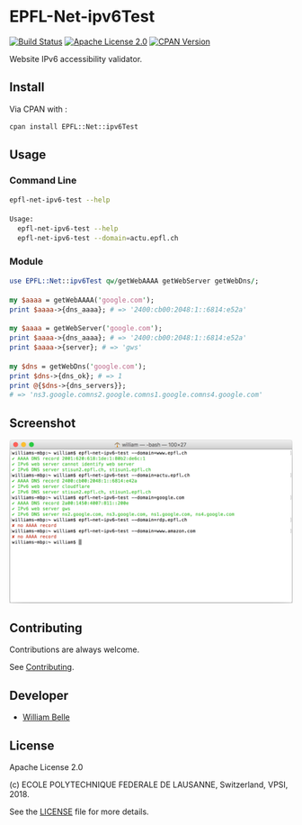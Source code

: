 EPFL-Net-ipv6Test
=================

[![Build Status][travis-image]][travis-url]
[![Apache License 2.0][license-image]][license-url]
[![CPAN Version][cpan-image]][cpan-url]

Website IPv6 accessibility validator.

Install
-------

Via CPAN with :

```bash
cpan install EPFL::Net::ipv6Test
```

Usage
-----

### Command Line

```bash
epfl-net-ipv6-test --help

Usage:
  epfl-net-ipv6-test --help
  epfl-net-ipv6-test --domain=actu.epfl.ch
```

### Module

```perl
use EPFL::Net::ipv6Test qw/getWebAAAA getWebServer getWebDns/;

my $aaaa = getWebAAAA('google.com');
print $aaaa->{dns_aaaa}; # => '2400:cb00:2048:1::6814:e52a'

my $aaaa = getWebServer('google.com');
print $aaaa->{dns_aaaa}; # => '2400:cb00:2048:1::6814:e52a'
print $aaaa->{server}; # => 'gws'

my $dns = getWebDns('google.com');
print $dns->{dns_ok}; # => 1
print @{$dns->{dns_servers}};
# => 'ns3.google.comns2.google.comns1.google.comns4.google.com'
```

Screenshot
----------

![command line screenshot](https://raw.githubusercontent.com/epfl-idevelop/epfl-net-ipv6Test/master/docs/readme/screenshot.png)

Contributing
------------

Contributions are always welcome.

See [Contributing](CONTRIBUTING.md).

Developer
---------

  * [William Belle](https://github.com/williambelle)

License
-------

Apache License 2.0

(c) ECOLE POLYTECHNIQUE FEDERALE DE LAUSANNE, Switzerland, VPSI, 2018.

See the [LICENSE](LICENSE) file for more details.


[travis-image]: https://travis-ci.org/epfl-idevelop/epfl-net-ipv6Test.svg?branch=master
[travis-url]: https://travis-ci.org/epfl-idevelop/epfl-net-ipv6Test
[license-image]: https://img.shields.io/badge/license-Apache%202.0-blue.svg
[license-url]: https://raw.githubusercontent.com/epfl-idevelop/epfl-net-ipv6Test/master/LICENSE
[cpan-image]: https://img.shields.io/cpan/v/EPFL-Net-ipv6Test.svg
[cpan-url]: https://metacpan.org/release/EPFL-Net-ipv6Test
